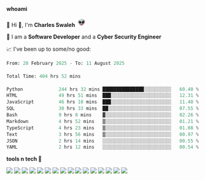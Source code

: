**whoami**

🤪 Hi 👋, I'm **Charles Swaleh** <img src="alien.gif" height="25px">

🤖 I am a **Software Developer** and a **Cyber Security Engineer**

📈 I've been up to some/no good:

<!--START_SECTION:waka-->

```python
From: 28 February 2025 - To: 11 August 2025

Total Time: 404 hrs 52 mins

Python             244 hrs 32 mins ███████████████░░░░░░░░░░   60.40 %
HTML               49 hrs 51 mins  ███░░░░░░░░░░░░░░░░░░░░░░   12.31 %
JavaScript         46 hrs 10 mins  ███░░░░░░░░░░░░░░░░░░░░░░   11.40 %
SQL                30 hrs 33 mins  ██░░░░░░░░░░░░░░░░░░░░░░░   07.55 %
Bash               9 hrs 8 mins    ▓░░░░░░░░░░░░░░░░░░░░░░░░   02.26 %
Markdown           4 hrs 52 mins   ▒░░░░░░░░░░░░░░░░░░░░░░░░   01.21 %
TypeScript         4 hrs 23 mins   ▒░░░░░░░░░░░░░░░░░░░░░░░░   01.08 %
Text               3 hrs 56 mins   ▒░░░░░░░░░░░░░░░░░░░░░░░░   00.97 %
JSON               2 hrs 14 mins   ░░░░░░░░░░░░░░░░░░░░░░░░░   00.55 %
YAML               2 hrs 12 mins   ░░░░░░░░░░░░░░░░░░░░░░░░░   00.54 %
```

<!--END_SECTION:waka-->


**tools n tech 🔭**

![](https://img.shields.io/badge/OS-Linux-informational?style=flat&logo=linux&logoColor=white&color=800020)
![](https://img.shields.io/badge/Code-JavaScript-informational?style=flat&logo=javascript&logoColor=white&color=800020)
![](https://img.shields.io/badge/Code-Python-informational?style=flat&logo=python&logoColor=white&color=800020)
![](https://img.shields.io/badge/Code-C-informational?style=flat&logo=c&logoColor=white&color=800020)
![](https://img.shields.io/badge/Code-Ruby-informational?style=flat&logo=ruby&logoColor=white&color=800020)
![](https://img.shields.io/badge/Code-Go-informational?style=flat&logo=go&logoColor=white&color=800020)
![](https://img.shields.io/badge/Framework-React-informational?style=flat&logo=react&logoColor=white&color=800020)
![](https://img.shields.io/badge/Framework-Django-informational?style=flat&logo=django&logoColor=white&color=800020)
![](https://img.shields.io/badge/Framework-Flask-informational?style=flat&logo=flask&logoColor=white&color=800020)
![](https://img.shields.io/badge/Framework-Rails-informational?style=flat&logo=Ruby&logoColor=white&color=800020)
![](https://img.shields.io/badge/Shell-Bash-informational?style=flat&logo=gnu-bash&logoColor=white&color=800020)
![](https://img.shields.io/badge/DB-PostgreSQL-informational?style=flat&logo=postgresql&logoColor=white&color=800020)
![](https://img.shields.io/badge/DB-MySQL-informational?style=flat&logo=mysql&logoColor=white&color=800020)
![](https://img.shields.io/badge/CI/CD-Docker-informational?style=flat&logo=docker&logoColor=white&color=800020)
![](https://img.shields.io/badge/CI/CD-Kubernetes-informational?style=flat&logo=kubernetes&logoColor=white&color=800020)
![](https://img.shields.io/badge/CI/CD-Jenkins-informational?style=flat&logo=jenkins&logoColor=white&color=800020)

<!-- **stats 🔭**

[![Charles's GitHub stats](https://github-readme-stats.vercel.app/api?username=mashm3ll0w&count_private=true&show_icons=true&theme=maroongold&include_all_commits=true)](https://github.com/anuraghazra/github-readme-stats)             [![Top Langs](https://github-readme-stats.vercel.app/api/top-langs/?username=mashm3ll0w&layout=compact&theme=maroongold&langs_count=6)](https://github.com/anuraghazra/github-readme-stats) -->
